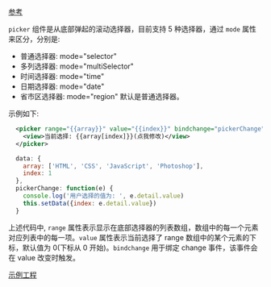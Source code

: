 
[参考](https://developers.weixin.qq.com/miniprogram/dev/component/picker.html)

`picker` 组件是从底部弹起的滚动选择器，目前支持 5 种选择器，通过 `mode` 属性来区分，分别是:
- 普通选择器: mode="selector"
- 多列选择器: mode="multiSelector"
- 时间选择器: mode="time"
- 日期选择器: mode="date"
- 省市区选择器: mode="region"
默认是普通选择器。

示例如下:
```xml
  <picker range="{{array}}" value="{{index}}" bindchange="pickerChange">
    <view>当前选择: {{array[index]}}(点我修改)</view>
  </picker>
```
```js
  data: {
    array: ['HTML', 'CSS', 'JavaScript', 'Photoshop'],
    index: 1
  },
  pickerChange: function(e) {
    console.log('用户选择的值为: ', e.detail.value)
    this.setData({index: e.detail.value})
  }
```
上述代码中, `range` 属性表示显示在底部选择器的列表数组，数组中的每一个元素对应列表中的每一项。`value` 属性表示当前选择了 range 数组中的某个元素的下标，默认值为 0(下标从 0 开始)。`bindchange` 用于绑定 change 事件，该事件会在 value 改变时触发。

[示例工程](t/pickert)
